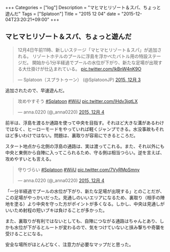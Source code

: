 +++
Categories = ["log"]
Description = "マヒマヒリゾート＆スパ、ちょっと遊んだ"
Tags = ["Splatoon"]
Title = "2015 12 04"
date = "2015-12-04T23:20:21+09:00"
+++

## マヒマヒリゾート＆スパ、ちょっと遊んだ

<blockquote class="twitter-tweet" lang="ja"><p lang="ja" dir="ltr">12月4日午前11時、新しいステージ「マヒマヒリゾート＆スパ」が追加される。&#10;リゾートホテルのプールに浮島を浮かべたバトル用の特設ステージだ。&#10;開始から1分半経過でプールの水位が下がり、新たな足場が出現する大仕掛けが仕込まれている。 <a href="https://t.co/IkBnW4nK9O">pic.twitter.com/IkBnW4nK9O</a></p>&mdash; Splatoon（スプラトゥーン） (@SplatoonJP) <a href="https://twitter.com/SplatoonJP/status/672343415976165376">2015, 12月 3</a></blockquote>
<script async src="//platform.twitter.com/widgets.js" charset="utf-8"></script>



追加されたので、早速遊んだ。

<blockquote class="twitter-tweet" lang="ja"><p lang="ja" dir="ltr">攻めやすそう <a href="https://twitter.com/hashtag/Splatoon?src=hash">#Splatoon</a> <a href="https://twitter.com/hashtag/WiiU?src=hash">#WiiU</a> <a href="https://t.co/lHdv3jqtLX">pic.twitter.com/lHdv3jqtLX</a></p>&mdash; anna.0220 (@_anna0220) <a href="https://twitter.com/_anna0220/status/672778364642418688">2015, 12月 4</a></blockquote>

前半は、浮島を渡るか通路を使って中央を目指す。それほど大きな溝があるわけではなく、ヒーローモードをやっていれば軽くジャンプできる。水没事故もそれほど多いわけではない。問題は、裏取りが容易にできるところだ。

スタート地点から北側の浮島の通路は、実は渡ってこれる。また、それ以外にも中央と東側から自陣に入ってこられるため、守る側は相当つらい。逆を言えば、攻めやすいとも言える。

<blockquote class="twitter-tweet" lang="ja"><p lang="ja" dir="ltr">守りづらい <a href="https://twitter.com/hashtag/Splatoon?src=hash">#Splatoon</a> <a href="https://twitter.com/hashtag/WiiU?src=hash">#WiiU</a> <a href="https://t.co/7VyRMpSmny">pic.twitter.com/7VyRMpSmny</a></p>&mdash; anna.0220 (@_anna0220) <a href="https://twitter.com/_anna0220/status/672649050508791808">2015, 12月 4</a></blockquote>

「一分半経過でプールの水位が下がり、新たな足場が出現する」とのことだが、この足場がやっかいだった。見通しのいいエリアになるため、裏取り（相手の陣地を塗る）より中央を守った方がポイントが多くなる。しかし、中央は見通しがいいため射程の短いブキは負けることが多かった。

また、裏取りが有利ではないとしても、自陣につながる通路はちゃんとあり、しかも水位が下がるとルートが変わるので、気をつけていないと挟み撃ちや奇襲を受けることになる。

安全な場所がほとんどなく、注意力が必要なマップだと思った。